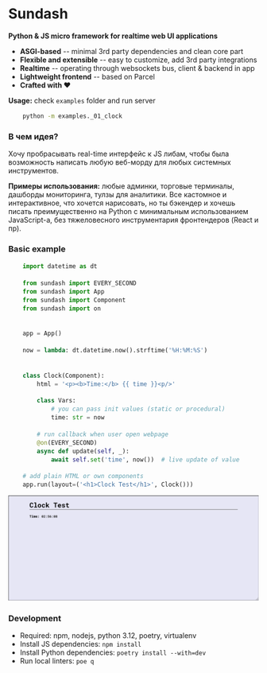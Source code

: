 # Sundash

**Python & JS micro framework for realtime web UI applications**

* **ASGI-based** -- minimal 3rd party dependencies and clean core part
* **Flexible and extensible** -- easy to customize, add 3rd party integrations
* **Realtime** -- operating through websockets bus, client & backend in app
* **Lightweight frontend** -- based on Parcel
* **Crafted with ❤️**


**Usage:** check `examples` folder and run server

```bash
    python -m examples._01_clock
```


### В чем идея?

Хочу пробрасывать real-time интерфейс к JS либам, чтобы была возможность
написать любую веб-морду для любых системных инструментов.

**Примеры использования:** любые админки, торговые терминалы, дашборды мониторинга, тулзы для аналитики.
Все кастомное и интерактивное, что хочется нарисовать, но ты бэкендер и хочешь писать
преимущественно на Python с минимальным использованием JavaScript-а,
без тяжеловесного инструментария фронтендеров (React и пр).


### Basic example

```python
    import datetime as dt

    from sundash import EVERY_SECOND
    from sundash import App
    from sundash import Component
    from sundash import on
    

    app = App()

    now = lambda: dt.datetime.now().strftime('%H:%M:%S')


    class Clock(Component):
        html = '<p><b>Time:</b> {{ time }}<p/>'

        class Vars:
            # you can pass init values (static or procedural)
            time: str = now

        # run callback when user open webpage
        @on(EVERY_SECOND)
        async def update(self, _):
            await self.set('time', now())  # live update of value

    # add plain HTML or own components
    app.run(layout=('<h1>Clock Test</h1>', Clock()))
```

![clock](docs/examples/_02_clock.png "Clock")


### Development

* Required: npm, nodejs, python 3.12, poetry, virtualenv
* Install JS dependencies: `npm install`
* Install Python dependencies: `poetry install --with=dev`
* Run local linters: `poe q`

